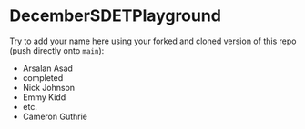 # DecemberSDETPlayground

Try to add your name here using your forked and cloned version of this repo (push directly onto `main`):

- Arsalan Asad
- completed
- Nick Johnson
- Emmy Kidd
- etc.
- Cameron Guthrie
